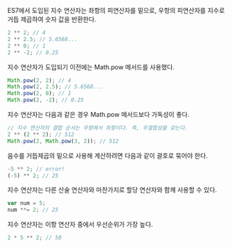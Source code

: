 ES7에서 도입된 지수 연산자는 좌항의 피연산자를 밑으로, 우항의 피연산자를 지수로 거듭 제곱하여 숫자 값을 반환한다.

```js
2 ** 2; // 4
2 ** 2.5; // 5.6568...
2 ** 0; // 1
2 ** -2; // 0.25
```

지수 연산자가 도입되기 이전에는 Math.pow 메서드를 사용했다.

```js
Math.pow(2, 2); // 4
Math.pow(2, 2.5); // 5.6568...
Math.pow(2, 0); // 1
Math.pow(2, -2); // 0.25
```

지수 연산자는 다음과 같은 경우 Math.pow 메서드보다 가독성이 좋다.

```js
// 지수 연산자의 결합 순서는 우항에서 좌항이다. 즉, 우결합성을 갖는다.
2 ** (2 ** 2); // 512
Math.pow(2, Math.pow(3, 2)); // 512
```

음수를 거듭제곱의 밑으로 사용해 계산하려면 다음과 같이 괄호로 묶어야 한다.

```js
-5 ** 2; // error!
(-5) ** 2; // 25
```

지수 연산자는 다른 산술 연산자와 마찬가지로 할당 연산자와 함께 사용할 수 있다.

```js
var num = 5;
num **= 2; // 25
```

지수 연산자는 이항 연산자 중에서 우선순위가 가장 높다.

```js
2 * 5 ** 2; // 50
```